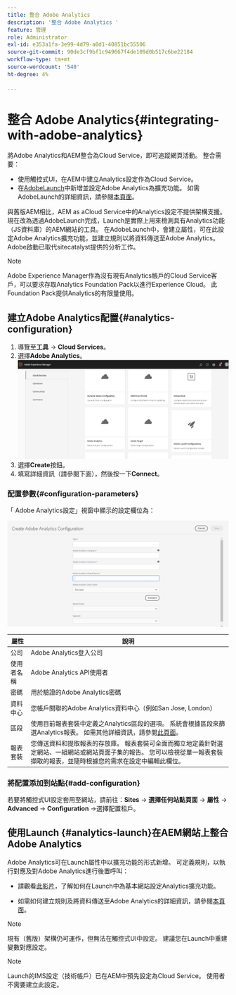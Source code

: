 ```yaml
---
title: 整合 Adobe Analytics
description: '整合 Adobe Analytics '
feature: 管理
role: Administrator
exl-id: e353a1fa-3e99-4d79-a0d1-40851bc55506
source-git-commit: 90de3cf9bf1c949667f4de109d0b517c6be22184
workflow-type: tm+mt
source-wordcount: '540'
ht-degree: 4%

---
```


# 整合 Adobe Analytics{#integrating-with-adobe-analytics}

將Adobe Analytics和AEM整合為Cloud Service，即可追蹤網頁活動。 整合需要：

* 使用觸控式UI，在AEM中建立Analytics設定作為Cloud Service。
* 在[AdobeLaunch](#analytics-launch)中新增並設定Adobe Analytics為擴充功能。 如需AdobeLaunch的詳細資訊，請參閱[本頁面](https://docs.adobe.com/content/help/en/launch/using/intro/get-started/quick-start.html)。

與舊版AEM相比，AEM as aCloud Service中的Analytics設定不提供架構支援。 現在改為透過AdobeLaunch完成，Launch是實際上用來檢測具有Analytics功能（JS資料庫）的AEM網站的工具。 在AdobeLaunch中，會建立屬性，可在此設定Adobe Analytics擴充功能，並建立規則以將資料傳送至Adobe Analytics。 Adobe啟動已取代sitecatalyst提供的分析工作。

>[!NOTE]
>
>Adobe Experience Manager作為沒有現有Analytics帳戶的Cloud Service客戶，可以要求存取Analytics Foundation Pack以進行Experience Cloud。 此Foundation Pack提供Analytics的有限量使用。

## 建立Adobe Analytics配置{#analytics-configuration}

1. 導覽至&#x200B;**工具** → **Cloud Services**。
2. 選擇&#x200B;**Adobe Analytics**。
   ![Adobe Analytics ](assets/analytics_screen2.png "WindowAdobe Analytics視窗")
3. 選擇&#x200B;**Create**&#x200B;按鈕。
4. 填寫詳細資訊（請參閱下面），然後按一下&#x200B;**Connect**。

### 配置參數{#configuration-parameters}

「 Adobe Analytics設定」視窗中顯示的設定欄位為：

![配置參](assets/properties_field1.png "數配置參數")

| 屬性 | 說明 |
|---|---|
| 公司 | Adobe Analytics登入公司 |
| 使用者名稱 | Adobe Analytics API使用者 |
| 密碼 | 用於驗證的Adobe Analytics密碼 |
| 資料中心 | 您帳戶關聯的Adobe Analytics資料中心（例如San Jose, London） |
| 區段 | 使用目前報表套裝中定義之Analytics區段的選項。 系統會根據區段來篩選Analytics報表。 如需其他詳細資訊，請參閱[此頁面](https://docs.adobe.com/content/help/en/analytics/components/segmentation/seg-overview.html)。 |
| 報表套裝 | 您傳送資料和提取報表的存放庫。 報表套裝可全面而獨立地定義針對選定網站、一組網站或網站頁面子集的報告。 您可以檢視從單一報表套裝擷取的報表，並隨時根據您的需求在設定中編輯此欄位。 |

### 將配置添加到站點{#add-configuration}

若要將觸控式UI設定套用至網站，請前往：**Sites** → **選擇任何站點頁面** → **屬性** → **Advanced** → **Configuration** →選擇配置租戶。

## 使用Launch {#analytics-launch}在AEM網站上整合Adobe Analytics

Adobe Analytics可在Launch屬性中以擴充功能的形式新增。 可定義規則，以執行對應及對Adobe Analytics進行後置呼叫：

* 請觀看[此影片](https://docs.adobe.com/content/help/en/analytics-learn/tutorials/implementation/via-adobe-launch/basic-configuration-of-the-analytics-launch-extension.html)，了解如何在Launch中為基本網站設定Analytics擴充功能。

* 如需如何建立規則及將資料傳送至Adobe Analytics的詳細資訊，請參閱[本頁面](https://docs.adobe.com/content/help/en/core-services-learn/implementing-in-websites-with-launch/implement-solutions/analytics.html)。

>[!NOTE]
>
>現有（舊版）架構仍可運作，但無法在觸控式UI中設定。 建議您在Launch中重建變數對應設定。

>[!NOTE]
>
>Launch的IMS設定（技術帳戶）已在AEM中預先設定為Cloud Service。 使用者不需要建立此設定。
